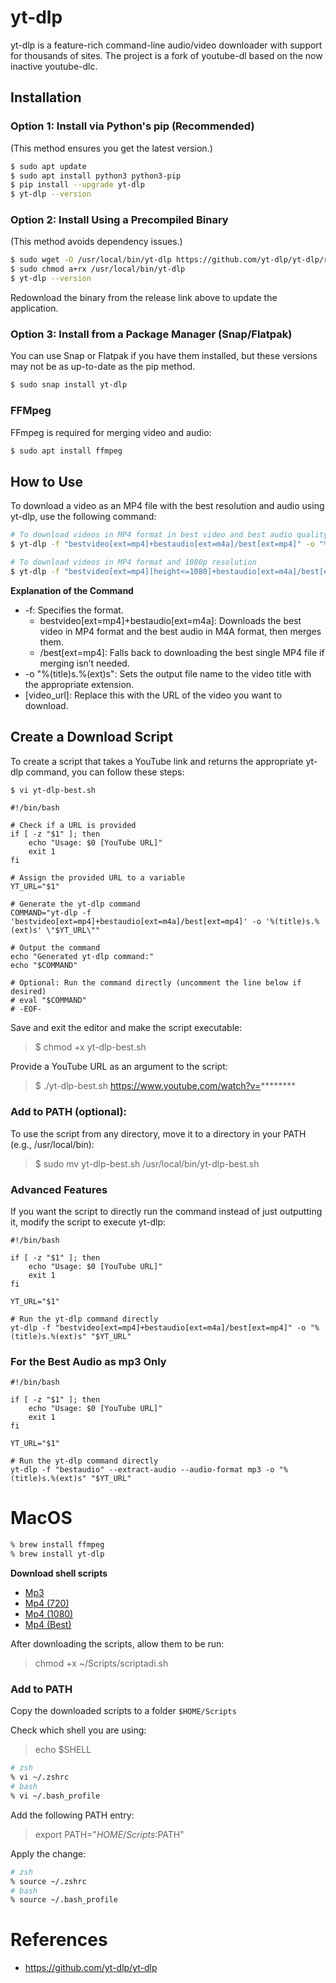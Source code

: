 # yt-dlp

yt-dlp is a feature-rich command-line audio/video downloader with support for thousands of sites. The project is a fork of youtube-dl based on the now inactive youtube-dlc.

## Installation

### Option 1: Install via Python's pip (Recommended)

(This method ensures you get the latest version.)

```bash
$ sudo apt update
$ sudo apt install python3 python3-pip
$ pip install --upgrade yt-dlp
$ yt-dlp --version
```

### Option 2: Install Using a Precompiled Binary

(This method avoids dependency issues.)

```bash
$ sudo wget -O /usr/local/bin/yt-dlp https://github.com/yt-dlp/yt-dlp/releases/latest/download/yt-dlp
$ sudo chmod a+rx /usr/local/bin/yt-dlp
$ yt-dlp --version
```

Redownload the binary from the release link above to update the application.

### Option 3: Install from a Package Manager (Snap/Flatpak)

You can use Snap or Flatpak if you have them installed, but these versions may not be as up-to-date as the pip method.

```bash
$ sudo snap install yt-dlp
```

### FFMpeg

FFmpeg is required for merging video and audio:

```bash
$ sudo apt install ffmpeg
```

## How to Use

To download a video as an MP4 file with the best resolution and audio using yt-dlp, use the following command:

```bash
# To download videos in MP4 format in best video and best audio quality
$ yt-dlp -f "bestvideo[ext=mp4]+bestaudio[ext=m4a]/best[ext=mp4]" -o "%(title)s.%(ext)s" [video_url]

# To download videos in MP4 format and 1080p resolution
$ yt-dlp -f "bestvideo[ext=mp4][height<=1080]+bestaudio[ext=m4a]/best[ext=mp4][height<=1080]" -o "%(title)s.%(ext)s" [video_url]
```

**Explanation of the Command**

* -f: Specifies the format.
	* bestvideo[ext=mp4]+bestaudio[ext=m4a]: Downloads the best video in MP4 format and the best audio in M4A format, then merges them.
	* /best[ext=mp4]: Falls back to downloading the best single MP4 file if merging isn’t needed.
* -o "%(title)s.%(ext)s": Sets the output file name to the video title with the appropriate extension.
* [video_url]: Replace this with the URL of the video you want to download.

## Create a Download Script

To create a script that takes a YouTube link and returns the appropriate yt-dlp command, you can follow these steps:

```bash
$ vi yt-dlp-best.sh
```

```text
#!/bin/bash

# Check if a URL is provided
if [ -z "$1" ]; then
    echo "Usage: $0 [YouTube URL]"
    exit 1
fi

# Assign the provided URL to a variable
YT_URL="$1"

# Generate the yt-dlp command
COMMAND="yt-dlp -f 'bestvideo[ext=mp4]+bestaudio[ext=m4a]/best[ext=mp4]' -o '%(title)s.%(ext)s' \"$YT_URL\""

# Output the command
echo "Generated yt-dlp command:"
echo "$COMMAND"

# Optional: Run the command directly (uncomment the line below if desired)
# eval "$COMMAND"
# -EOF-
```

Save and exit the editor and make the script executable:

> $ chmod +x yt-dlp-best.sh

Provide a YouTube URL as an argument to the script:

> $ ./yt-dlp-best.sh https://www.youtube.com/watch?v=********

### Add to PATH (optional): 

To use the script from any directory, move it to a directory in your PATH (e.g., /usr/local/bin):

> $ sudo mv yt-dlp-best.sh /usr/local/bin/yt-dlp-best.sh

### Advanced Features

If you want the script to directly run the command instead of just outputting it, modify the script to execute yt-dlp:

```text
#!/bin/bash

if [ -z "$1" ]; then
    echo "Usage: $0 [YouTube URL]"
    exit 1
fi

YT_URL="$1"

# Run the yt-dlp command directly
yt-dlp -f "bestvideo[ext=mp4]+bestaudio[ext=m4a]/best[ext=mp4]" -o "%(title)s.%(ext)s" "$YT_URL"
```

### For the Best Audio as mp3 Only

```text
#!/bin/bash

if [ -z "$1" ]; then
    echo "Usage: $0 [YouTube URL]"
    exit 1
fi

YT_URL="$1"

# Run the yt-dlp command directly
yt-dlp -f "bestaudio" --extract-audio --audio-format mp3 -o "%(title)s.%(ext)s" "$YT_URL"
```

# MacOS

```zsh
% brew install ffmpeg
% brew install yt-dlp
```

**Download shell scripts**

* [Mp3](/Files/yt-dlp/yt-mp3)
* [Mp4 (720)](/Files/yt-dlp/yt-720)
* [Mp4 (1080)](/Files/yt-dlp/yt-1080)
* [Mp4 (Best)](/Files/yt-dlp/yt-best)

After downloading the scripts, allow them to be run: 

> chmod +x ~/Scripts/scriptadi.sh

### Add to PATH

Copy the downloaded scripts to a folder `$HOME/Scripts`

Check which shell you are using:

> echo $SHELL 

```bash
# zsh
% vi ~/.zshrc 
# bash
% vi ~/.bash_profile
```

Add the following PATH entry:

> export PATH="$HOME/Scripts:$PATH"

Apply the change:

```bash
# zsh
% source ~/.zshrc 
# bash
% source ~/.bash_profile
```

# References

* https://github.com/yt-dlp/yt-dlp